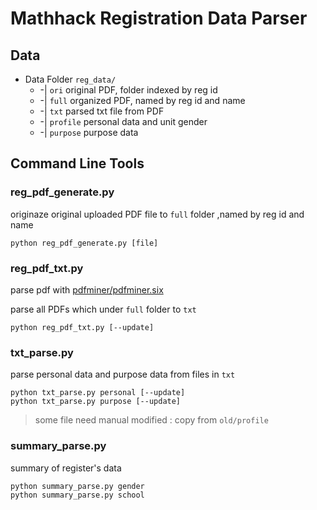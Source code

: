 Mathhack Registration Data Parser
===
## Data
* Data Folder `reg_data/`
    * -| `ori`   original PDF, folder indexed by reg id
    * -| `full`  organized PDF, named by reg id and name
    * -| `txt`  parsed txt file from PDF
    * -| `profile` personal data and unit gender
    * -| `purpose` purpose data

## Command Line Tools
### reg_pdf_generate.py
originaze original uploaded PDF file to `full` folder ,named by reg id and name
```
python reg_pdf_generate.py [file]
```

### reg_pdf_txt.py
parse pdf with [pdfminer/pdfminer.six](https://github.com/pdfminer/pdfminer.six)

parse all PDFs which under `full` folder to `txt`
```
python reg_pdf_txt.py [--update]
```
### txt_parse.py
parse personal data and purpose data from files in `txt`
```
python txt_parse.py personal [--update]
python txt_parse.py purpose [--update]
```
> some file need manual modified : 
> copy from `old/profile`

### summary_parse.py
summary of register's data
```
python summary_parse.py gender
python summary_parse.py school
```

